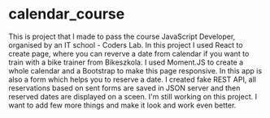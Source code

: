 # calendar_course

This is project that I made to pass the course JavaScript Developer, organised by an IT school - Coders Lab. 
In this project I used React to create page, where you can reverve a date from calendar if you want to train with a bike trainer 
from Bikeszkola.
I used Moment.JS to create a whole calendar and a Bootstrap to make this page responsive.
In this app is also a form which helps you to reserve a date.
I created fake REST API, all reservations based on sent forms are saved in JSON server and then reserved dates are displayed on a sceen. 
I'm still working on this project. I want to add few more things and make it look and work even better.
